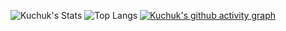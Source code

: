 ![Kuchuk's Stats](https://github-readme-stats.vercel.app/api?username=kuchuk-borom-db&show_icons=true&theme=radical)
![Top Langs](https://github-readme-stats.vercel.app/api/top-langs/?username=kuchuk-borom-db&hide_progress=false)
[![Kuchuk's github activity graph](https://github-readme-activity-graph.vercel.app/graph?username=kuchuk-borom-db&theme=dracula)](https://github.com/kuchuk-borom-db/github-readme-activity-graph)

